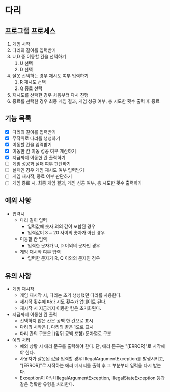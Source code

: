# 다리
## 프로그램 프로세스
1. 게임 시작
2. 다리의 길이를 입력받기
3. U,D 중 이동할 칸을 선택하기
   1. U 선택
   2. D 선택
4. 잘못 선택하는 경우 재시도 여부 입력하기
   1. R 재시도 선택
   2. Q 종료 선택
5. 재시도를 선택한 경우 처음부터 다시 진행
6. 종료를 선택한 경우 최종 게임 결과, 게임 성공 여부, 총 시도한 횟수 출력 후 종료

## 기능 목록
- [x] 다리의 길이를 입력받기
- [x] 무작위로 다리를 생성하기
- [x] 이동할 칸을 입력받기
- [x] 이동한 칸 이동 성공 여부 계산하기
- [x] 지금까지 이동한 칸 출력하기
- [ ] 게임 성공과 실패 여부 판단하기
- [ ] 실패인 경우 게임 재시도 여부 입력받기
- [ ] 게임 재시작, 종료 여부 판단하기
- [ ] 게임 종료 시, 최종 게임 결과, 게임 성공 여부, 총 시도한 횟수 출력하기

## 예외 사항
- 입력시
  - 다리 길이 입력
    - 입력값에 숫자 외의 값이 포함된 경우
    - 입력값이 3 ~ 20 사이의 숫자가 아닌 경우
  - 이동할 칸 입력
    - 입력한 문자가 U, D 이외의 문자인 경우
  - 게임 재시작 여부 입력
    - 입력한 문자가 R, Q 이외의 문자인 경우

## 유의 사항
   - 게임 재시작
     - 게임 재시작 시, 다리는 초기 생성했던 다리를 사용한다.
     - 재시작 횟수에 따라 시도 횟수가 업데이트 된다.
     - 재시작 시 지금까지 이동한 칸은 초기화된다.
   - 지금까지 이동한 칸 출력
     - 선택하지 않은 칸은 공백 한 칸으로 표시
     - 다리의 시작은 [, 다리의 끝은 ]으로 표시
     - 다리 칸의 구분은 |(앞뒤 공백 포함) 문자열로 구분
   - 예외 처리
     - 예외 상황 시 에러 문구를 출력해야 한다. 단, 에러 문구는 "[ERROR]"로 시작해야 한다.
     - 사용자가 잘못된 값을 입력할 경우 IllegalArgumentException를 발생시키고, "[ERROR]"로 시작하는 에러 메시지를 출력 후 그 부분부터 입력을 다시 받는다.
     - Exception이 아닌 IllegalArgumentException, IllegalStateException 등과 같은 명확한 유형을 처리한다.